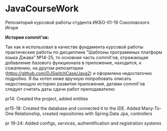 # JavaCourseWork
Репозиторий курсовой работы студента ИКБО-01-19 Соколовского Игоря

**История commit'ов:**

Так как я использовал в качестве фундамента курсовой работы практические работы по дисциплине "Шаблоны программных платформ языка Джава" №14-25, то основная часть commit'ов, отражающая добавление базового функционала в приложение, находится, к сожалению, на другом репозитории (https://github.com/DJSwitchCase/Java2) и оформлена недостаточно подробно. Я бы хотел ниже вручную попробовать описать недостающую историю развития приложения, датами commit'ов следует считать даты сдачи работ преподавателю:


pr14: Created the project, added entities


pr15-18: Created the database and connected it to the IDE. Added Many-To-One Relationship, created repositories with Spring Data Jpa, controllers


pr 19-24: Added configs, services, authentification and registration systems

